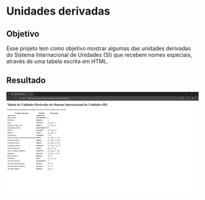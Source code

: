 # Unidades derivadas

## Objetivo
Esse projeto tem como objetivo mostrar algumas das unidades derivadas do Sistema Internacional de Unidades (SI) que recebem nomes especiais, através de uma tabela escrita em HTML.

## Resultado

![resultado](https://github.com/JemanueI/Unidades-derivadas-SI/blob/main/resultado.png)